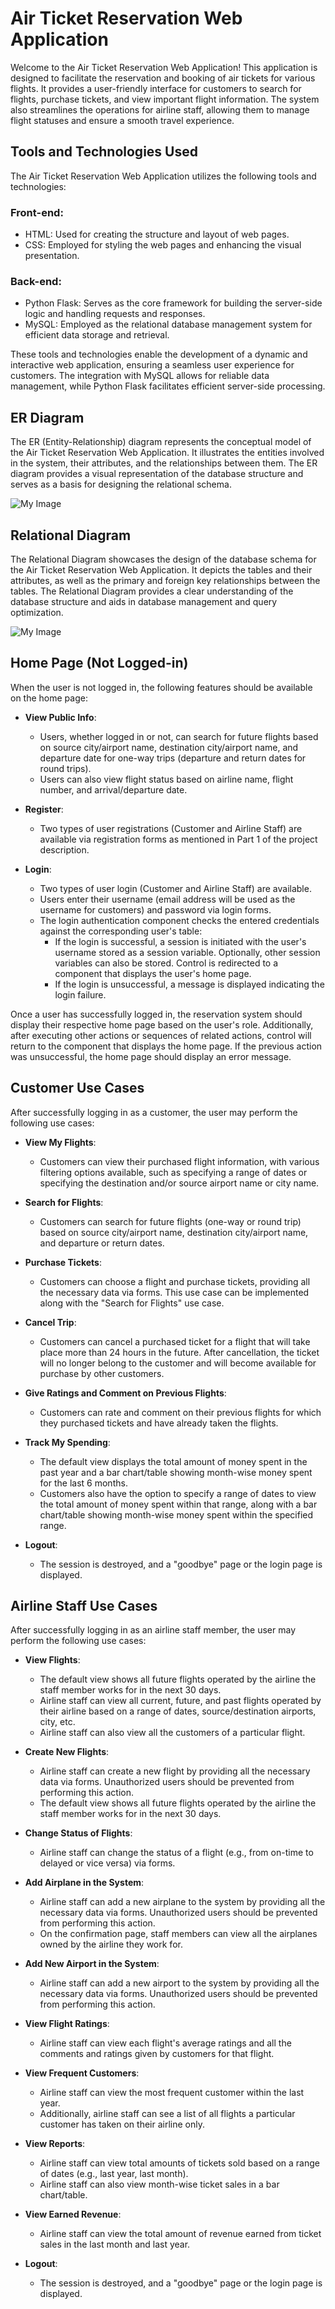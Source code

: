 # Air Ticket Reservation Web Application

Welcome to the Air Ticket Reservation Web Application! This application is designed to facilitate the reservation and booking of air tickets for various flights. It provides a user-friendly interface for customers to search for flights, purchase tickets, and view important flight information. The system also streamlines the operations for airline staff, allowing them to manage flight statuses and ensure a smooth travel experience.

## Tools and Technologies Used

The Air Ticket Reservation Web Application utilizes the following tools and technologies:

### Front-end:
- HTML: Used for creating the structure and layout of web pages.
- CSS: Employed for styling the web pages and enhancing the visual presentation.

### Back-end:
- Python Flask: Serves as the core framework for building the server-side logic and handling requests and responses.
- MySQL: Employed as the relational database management system for efficient data storage and retrieval.

These tools and technologies enable the development of a dynamic and interactive web application, ensuring a seamless user experience for customers. The integration with MySQL allows for reliable data management, while Python Flask facilitates efficient server-side processing.

## ER Diagram

The ER (Entity-Relationship) diagram represents the conceptual model of the Air Ticket Reservation Web Application. It illustrates the entities involved in the system, their attributes, and the relationships between them. The ER diagram provides a visual representation of the database structure and serves as a basis for designing the relational schema.

![My Image](https://raw.githubusercontent.com/JackShkifati28/Air-Ticket-Reservation/main/Images/ER-Diagram.png)


## Relational Diagram

The Relational Diagram showcases the design of the database schema for the Air Ticket Reservation Web Application. It depicts the tables and their attributes, as well as the primary and foreign key relationships between the tables. The Relational Diagram provides a clear understanding of the database structure and aids in database management and query optimization.

![My Image](https://raw.githubusercontent.com/JackShkifati28/Air-Ticket-Reservation/main/Images/R-diagram.png)

## Home Page (Not Logged-in)

When the user is not logged in, the following features should be available on the home page:

- **View Public Info**:
  - Users, whether logged in or not, can search for future flights based on source city/airport name, destination city/airport name, and departure date for one-way trips (departure and return dates for round trips).
  - Users can also view flight status based on airline name, flight number, and arrival/departure date.

- **Register**:
  - Two types of user registrations (Customer and Airline Staff) are available via registration forms as mentioned in Part 1 of the project description.

- **Login**:
  - Two types of user login (Customer and Airline Staff) are available.
  - Users enter their username (email address will be used as the username for customers) and password via login forms.
  - The login authentication component checks the entered credentials against the corresponding user's table:
    - If the login is successful, a session is initiated with the user's username stored as a session variable. Optionally, other session variables can also be stored. Control is redirected to a component that displays the user's home page.
    - If the login is unsuccessful, a message is displayed indicating the login failure.

Once a user has successfully logged in, the reservation system should display their respective home page based on the user's role. Additionally, after executing other actions or sequences of related actions, control will return to the component that displays the home page. If the previous action was unsuccessful, the home page should display an error message.

## Customer Use Cases

After successfully logging in as a customer, the user may perform the following use cases:

- **View My Flights**:
  - Customers can view their purchased flight information, with various filtering options available, such as specifying a range of dates or specifying the destination and/or source airport name or city name.

- **Search for Flights**:
  - Customers can search for future flights (one-way or round trip) based on source city/airport name, destination city/airport name, and departure or return dates.

- **Purchase Tickets**:
  - Customers can choose a flight and purchase tickets, providing all the necessary data via forms. This use case can be implemented along with the "Search for Flights" use case.

- **Cancel Trip**:
  - Customers can cancel a purchased ticket for a flight that will take place more than 24 hours in the future. After cancellation, the ticket will no longer belong to the customer and will become available for purchase by other customers.

- **Give Ratings and Comment on Previous Flights**:
  - Customers can rate and comment on their previous flights for which they purchased tickets and have already taken the flights.

- **Track My Spending**:
  - The default view displays the total amount of money spent in the past year and a bar chart/table showing month-wise money spent for the last 6 months.
  - Customers also have the option to specify a range of dates to view the total amount of money spent within that range, along with a bar chart/table showing month-wise money spent within the specified range.

- **Logout**:
  - The session is destroyed, and a "goodbye" page or the login page is displayed.

## Airline Staff Use Cases

After successfully logging in as an airline staff member, the user may perform the following use cases:

- **View Flights**:
  - The default view shows all future flights operated by the airline the staff member works for in the next 30 days.
  - Airline staff can view all current, future, and past flights operated by their airline based on a range of dates, source/destination airports, city, etc.
  - Airline staff can also view all the customers of a particular flight.

- **Create New Flights**:
  - Airline staff can create a new flight by providing all the necessary data via forms. Unauthorized users should be prevented from performing this action.
  - The default view shows all future flights operated by the airline the staff member works for in the next 30 days.

- **Change Status of Flights**:
  - Airline staff can change the status of a flight (e.g., from on-time to delayed or vice versa) via forms.

- **Add Airplane in the System**:
  - Airline staff can add a new airplane to the system by providing all the necessary data via forms. Unauthorized users should be prevented from performing this action.
  - On the confirmation page, staff members can view all the airplanes owned by the airline they work for.

- **Add New Airport in the System**:
  - Airline staff can add a new airport to the system by providing all the necessary data via forms. Unauthorized users should be prevented from performing this action.

- **View Flight Ratings**:
  - Airline staff can view each flight's average ratings and all the comments and ratings given by customers for that flight.

- **View Frequent Customers**:
  - Airline staff can view the most frequent customer within the last year.
  - Additionally, airline staff can see a list of all flights a particular customer has taken on their airline only.

- **View Reports**:
  - Airline staff can view total amounts of tickets sold based on a range of dates (e.g., last year, last month).
  - Airline staff can also view month-wise ticket sales in a bar chart/table.

- **View Earned Revenue**:
  - Airline staff can view the total amount of revenue earned from ticket sales in the last month and last year.

- **Logout**:
  - The session is destroyed, and a "goodbye" page or the login page is displayed.



